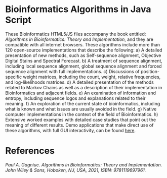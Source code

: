 # Bioinformatics Algorithms in Java Script

These Bioinformatics HTML5/JS files accompany the book entitled: <i>Algorithms in Bioinformatics: Theory and Implementation</i>, and they are compatible with all internet browsers. These algorithms include more than 120 open-source implementations that describe the following: a) A detailed presentation of new methods, such as Self-sequence alignment, Objective Digital Stains and Spectral Forecast. b) A treatment of sequence alignment, including local sequence alignment, global sequence alignment and forced sequence alignment with full implementations. c) Discussions of position-specific weight matrices, including the count, weight, relative frequencies, and log-likelihoods matrices. d) A detailed presentation of the methods related to Markov Chains as well as a description of their implementation in Bioinformatics and adjacent fields. e) An examination of information and entropy, including sequence logos and explanations related to their meaning. f) An exploration of the current state of bioinformatics, including what is known and what issues are usually avoided in the field. g) Native computer implementations in the context of the field of Bioinformatics. h) Extensive worked examples with detailed case studies that point out the meaning of different results. Demo applications that make direct use of these algorithms, with full GUI interactivity, can be found [here](https://github.com/Gagniuc/Bioinformatics-HTML5-Implementations).

# References

<i>Paul A. Gagniuc. Algorithms in Bioinformatics: Theory and Implementation. John Wiley & Sons, Hoboken, NJ, USA, 2021, ISBN: 9781119697961.</i>
